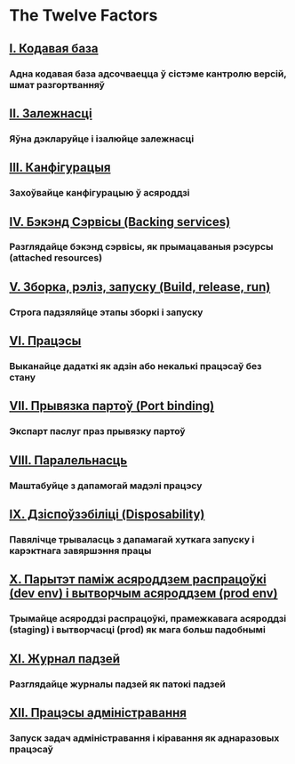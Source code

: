 The Twelve Factors
==================

## [I. Кодавая база](./codebase)
### Адна кодавая база адсочваецца ў сістэме кантролю версій, шмат разгортванняў

## [II. Залежнасці](./dependencies)
### Яўна дэкларуйце і ізалюйце залежнасці

## [III. Канфігурацыя](./config)
### Захоўвайце канфігурацыю ў асяроддзі

## [IV. Бэкэнд Сэрвісы (Backing services)](./backing-services)
### Разглядайце бэкэнд сэрвісы, як прымацаваныя рэсурсы (attached resources)

## [V. Зборка, рэліз, запуску (Build, release, run)](./build-release-run)
### Строга падзяляйце этапы зборкі і запуску

## [VI. Працэсы](./processes)
### Выканайце дадаткі як адзін або некалькі працэсаў без стану

## [VII. Прывязка партоў (Port binding)](./port-binding)
### Экспарт паслуг праз прывязку партоў

## [VIII. Паралельнасць](./concurrency)
### Маштабуйце з дапамогай мадэлі працэсу

## [IX. Дзіспоўзэбіліці (Disposability)](./disposability)
### Павялiчце трываласць з дапамагай хуткага запуску і карэктнага завяршэння працы

## [X. Парытэт паміж асяроддзем распрацоўкі (dev env) і вытворчым асяроддзем (prod env)](./dev-prod-parity)
### Трымайце асяроддзі распрацоўкі, прамежкавага асяроддзі (staging) і вытворчасці (prod) як мага больш падобнымі

## [XI. Журнал падзей](./logs)
### Разглядайце журналы падзей як патокі падзей

## [XII. Працэсы адміністравання](./admin-processes)
### Запуск задач адміністравання і кіравання як аднаразовых працэсаў
